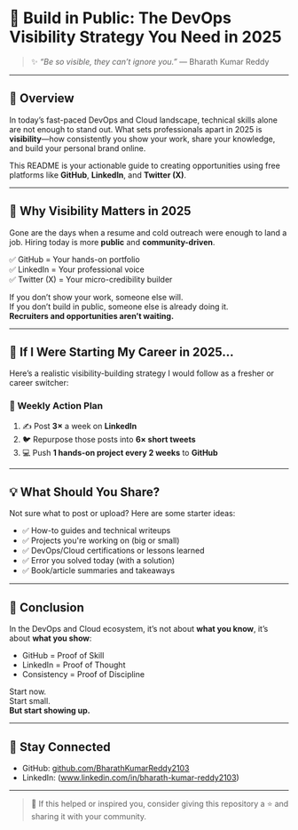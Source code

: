 # 🚀 Build in Public: The DevOps Visibility Strategy You Need in 2025

> ✨ *“Be so visible, they can’t ignore you.”* — Bharath Kumar Reddy

---

## 📘 Overview

In today’s fast-paced DevOps and Cloud landscape, technical skills alone are not enough to stand out. What sets professionals apart in 2025 is **visibility**—how consistently you show your work, share your knowledge, and build your personal brand online.

This README is your actionable guide to creating opportunities using free platforms like **GitHub**, **LinkedIn**, and **Twitter (X)**.

---

## 📢 Why Visibility Matters in 2025

Gone are the days when a resume and cold outreach were enough to land a job. Hiring today is more **public** and **community-driven**.

✅ GitHub = Your hands-on portfolio  
✅ LinkedIn = Your professional voice  
✅ Twitter (X) = Your micro-credibility builder

If you don’t show your work, someone else will.  
If you don’t build in public, someone else is already doing it.  
**Recruiters and opportunities aren’t waiting.**

---

## 🔧 If I Were Starting My Career in 2025...

Here’s a realistic visibility-building strategy I would follow as a fresher or career switcher:

### 🔢 Weekly Action Plan

1. ✍️ Post **3×** a week on **LinkedIn**  
2. 🐦 Repurpose those posts into **6× short tweets**  
3. 💻 Push **1 hands-on project every 2 weeks** to **GitHub**

---

## 💡 What Should You Share?

Not sure what to post or upload? Here are some starter ideas:

- ✅ How-to guides and technical writeups  
- ✅ Projects you're working on (big or small)  
- ✅ DevOps/Cloud certifications or lessons learned  
- ✅ Error you solved today (with a solution)  
- ✅ Book/article summaries and takeaways

---

## 🎯 Conclusion

In the DevOps and Cloud ecosystem, it’s not about **what you know**, it’s about **what you show**:

- GitHub = Proof of Skill  
- LinkedIn = Proof of Thought  
- Consistency = Proof of Discipline

Start now.  
Start small.  
**But start showing up.**

---

## 🔗 Stay Connected

- GitHub: [github.com/BharathKumarReddy2103](https://github.com/BharathKumarReddy2103)  
- LinkedIn: (www.linkedin.com/in/bharath-kumar-reddy2103)

---

> 🌟 If this helped or inspired you, consider giving this repository a ⭐ and sharing it with your community.
